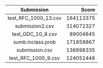 | Submission | Score |
| :---: | ---: |
| test_RFC_1000_13.csv | 164113375 |
| submission2.csv | 314072327 |
| test_GDC_10_8.csv | 89004645 |
| sumb.inclass.prob | 171858867 |
| submission.csv | 136898335 |
| test_RFC_1000_9.csv | 124052448 |

